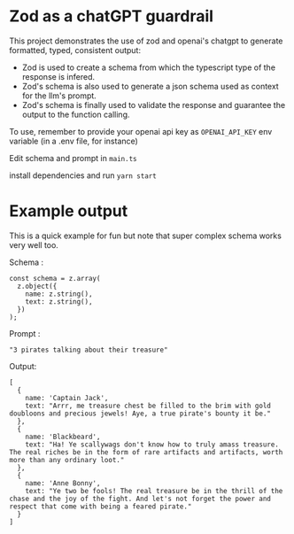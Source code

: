 # Zod as a chatGPT guardrail

This project demonstrates the use of zod and openai's chatgpt to generate formatted, typed, consistent output:

- Zod is used to create a schema from which the typescript type of the response is infered. 
- Zod's schema is also used to generate a json schema used as context for the llm's prompt.
- Zod's schema is finally used to validate the response and guarantee the output to the function calling.

To use, remember to provide your openai api key as `OPENAI_API_KEY` env variable (in a .env file, for instance)

Edit schema and prompt in `main.ts`

install dependencies and run `yarn start`

# Example output
This is a quick example for fun but note that super complex schema works very well too.

Schema : 
```
const schema = z.array(
  z.object({
    name: z.string(),
    text: z.string(),
  })
);
```

Prompt : 
```
"3 pirates talking about their treasure"
```

Output:
```
[
  {
    name: 'Captain Jack',
    text: "Arrr, me treasure chest be filled to the brim with gold doubloons and precious jewels! Aye, a true pirate's bounty it be."
  },
  {
    name: 'Blackbeard',
    text: "Ha! Ye scallywags don't know how to truly amass treasure. The real riches be in the form of rare artifacts and artifacts, worth more than any ordinary loot."
  },
  {
    name: 'Anne Bonny',
    text: "Ye two be fools! The real treasure be in the thrill of the chase and the joy of the fight. And let's not forget the power and respect that come with being a feared pirate."
  }
]
```

